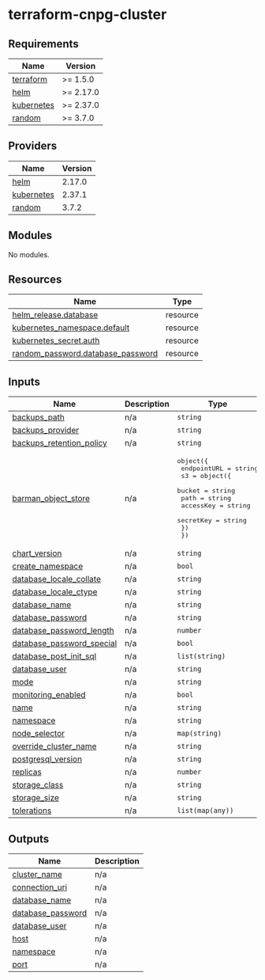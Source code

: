 # terraform-cnpg-cluster

<!-- BEGIN_TF_DOCS -->
## Requirements

| Name | Version |
|------|---------|
| <a name="requirement_terraform"></a> [terraform](#requirement\_terraform) | >= 1.5.0 |
| <a name="requirement_helm"></a> [helm](#requirement\_helm) | >= 2.17.0 |
| <a name="requirement_kubernetes"></a> [kubernetes](#requirement\_kubernetes) | >= 2.37.0 |
| <a name="requirement_random"></a> [random](#requirement\_random) | >= 3.7.0 |

## Providers

| Name | Version |
|------|---------|
| <a name="provider_helm"></a> [helm](#provider\_helm) | 2.17.0 |
| <a name="provider_kubernetes"></a> [kubernetes](#provider\_kubernetes) | 2.37.1 |
| <a name="provider_random"></a> [random](#provider\_random) | 3.7.2 |

## Modules

No modules.

## Resources

| Name | Type |
|------|------|
| [helm_release.database](https://registry.terraform.io/providers/hashicorp/helm/latest/docs/resources/release) | resource |
| [kubernetes_namespace.default](https://registry.terraform.io/providers/hashicorp/kubernetes/latest/docs/resources/namespace) | resource |
| [kubernetes_secret.auth](https://registry.terraform.io/providers/hashicorp/kubernetes/latest/docs/resources/secret) | resource |
| [random_password.database_password](https://registry.terraform.io/providers/hashicorp/random/latest/docs/resources/password) | resource |

## Inputs

| Name | Description | Type | Default | Required |
|------|-------------|------|---------|:--------:|
| <a name="input_backups_path"></a> [backups\_path](#input\_backups\_path) | n/a | `string` | `"/"` | no |
| <a name="input_backups_provider"></a> [backups\_provider](#input\_backups\_provider) | n/a | `string` | `"s3"` | no |
| <a name="input_backups_retention_policy"></a> [backups\_retention\_policy](#input\_backups\_retention\_policy) | n/a | `string` | `"10d"` | no |
| <a name="input_barman_object_store"></a> [barman\_object\_store](#input\_barman\_object\_store) | n/a | <pre>object({<br/>    endpointURL = string<br/>    s3 = object({<br/>      bucket    = string<br/>      path      = string<br/>      accessKey = string<br/>      secretKey = string<br/>    })<br/>  })</pre> | `null` | no |
| <a name="input_chart_version"></a> [chart\_version](#input\_chart\_version) | n/a | `string` | `"0.3.1"` | no |
| <a name="input_create_namespace"></a> [create\_namespace](#input\_create\_namespace) | n/a | `bool` | `false` | no |
| <a name="input_database_locale_collate"></a> [database\_locale\_collate](#input\_database\_locale\_collate) | n/a | `string` | `"en_US.UTF8"` | no |
| <a name="input_database_locale_ctype"></a> [database\_locale\_ctype](#input\_database\_locale\_ctype) | n/a | `string` | `"en_US.UTF8"` | no |
| <a name="input_database_name"></a> [database\_name](#input\_database\_name) | n/a | `string` | `null` | no |
| <a name="input_database_password"></a> [database\_password](#input\_database\_password) | n/a | `string` | `null` | no |
| <a name="input_database_password_length"></a> [database\_password\_length](#input\_database\_password\_length) | n/a | `number` | `24` | no |
| <a name="input_database_password_special"></a> [database\_password\_special](#input\_database\_password\_special) | n/a | `bool` | `true` | no |
| <a name="input_database_post_init_sql"></a> [database\_post\_init\_sql](#input\_database\_post\_init\_sql) | n/a | `list(string)` | `null` | no |
| <a name="input_database_user"></a> [database\_user](#input\_database\_user) | n/a | `string` | `null` | no |
| <a name="input_mode"></a> [mode](#input\_mode) | n/a | `string` | `"standalone"` | no |
| <a name="input_monitoring_enabled"></a> [monitoring\_enabled](#input\_monitoring\_enabled) | n/a | `bool` | `false` | no |
| <a name="input_name"></a> [name](#input\_name) | n/a | `string` | n/a | yes |
| <a name="input_namespace"></a> [namespace](#input\_namespace) | n/a | `string` | `null` | no |
| <a name="input_node_selector"></a> [node\_selector](#input\_node\_selector) | n/a | `map(string)` | `{}` | no |
| <a name="input_override_cluster_name"></a> [override\_cluster\_name](#input\_override\_cluster\_name) | n/a | `string` | `null` | no |
| <a name="input_postgresql_version"></a> [postgresql\_version](#input\_postgresql\_version) | n/a | `string` | `"16"` | no |
| <a name="input_replicas"></a> [replicas](#input\_replicas) | n/a | `number` | `1` | no |
| <a name="input_storage_class"></a> [storage\_class](#input\_storage\_class) | n/a | `string` | `null` | no |
| <a name="input_storage_size"></a> [storage\_size](#input\_storage\_size) | n/a | `string` | `"10Gi"` | no |
| <a name="input_tolerations"></a> [tolerations](#input\_tolerations) | n/a | `list(map(any))` | `[]` | no |

## Outputs

| Name | Description |
|------|-------------|
| <a name="output_cluster_name"></a> [cluster\_name](#output\_cluster\_name) | n/a |
| <a name="output_connection_uri"></a> [connection\_uri](#output\_connection\_uri) | n/a |
| <a name="output_database_name"></a> [database\_name](#output\_database\_name) | n/a |
| <a name="output_database_password"></a> [database\_password](#output\_database\_password) | n/a |
| <a name="output_database_user"></a> [database\_user](#output\_database\_user) | n/a |
| <a name="output_host"></a> [host](#output\_host) | n/a |
| <a name="output_namespace"></a> [namespace](#output\_namespace) | n/a |
| <a name="output_port"></a> [port](#output\_port) | n/a |
<!-- END_TF_DOCS -->
